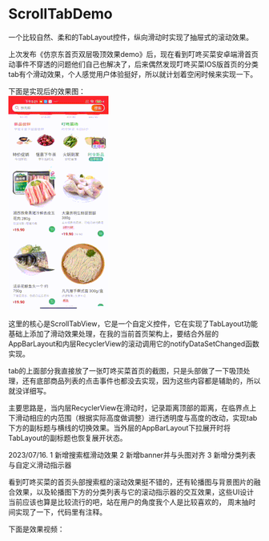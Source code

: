 # ScrollTabDemo
一个比较自然、柔和的TabLayout控件，纵向滑动时实现了抽屉式的滚动效果。

上次发布《仿京东首页双层吸顶效果demo》后，现在看到叮咚买菜安卓端滑首页动事件不穿透的问题他们自己也解决了，后来偶然发现叮咚买菜IOS版首页的分类tab有个滑动效果，个人感觉用户体验挺好，所以就计划着空闲时候来实现一下。

下面是实现后的效果图：</br>
![image](https://github.com/weioule/ScrollTabDemo/blob/main/app/img/gif_img.gif)&nbsp;&nbsp;


这里的核心是ScrollTabView，它是一个自定义控件，它在实现了TabLayout功能基础上添加了滑动效果处理，在我的当前首页架构上，要结合外层的AppBarLayout和内层RecyclerView的滚动调用它的notifyDataSetChanged函数实现。

tab的上面部分我直接放了一张叮咚买菜首页的截图，只是头部做了一下吸顶处理，还有底部商品列表的点击事件也都没去实现，因为这些内容都是辅助的，所以就没详细写。
  
主要思路是，当内层RecyclerView在滑动时，记录距离顶部的距离，在临界点上下滑动相应的内范围（根据实际高度做调整）进行透明度与高度的改动，实现tab下方的副标题与横线的切换效果。当外层的AppBarLayout下拉展开时将TabLayout的副标题也恢复展开状态。


2023/07/16.
1 新增搜索框滑动效果
2 新增banner并与头图对齐
3 新增分类列表与自定义滑动指示器

看到叮咚买菜的首页头部搜索框的滚动效果挺不错的，还有轮播图与背景图片的融合效果，以及轮播图下方的分类列表与它的滚动指示器的交互效果，这些UI设计当前应该也算是比较流行的吧，站在用户的角度我个人是比较喜欢的，
周末抽时间实现了一下，代码里有注释。

下面是效果视频：
